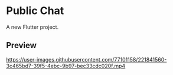 # Public Chat

A new Flutter project.

## Preview 


https://user-images.githubusercontent.com/77101158/221841560-3c465bd7-39f5-4ebc-9b97-bec33cdc020f.mp4



